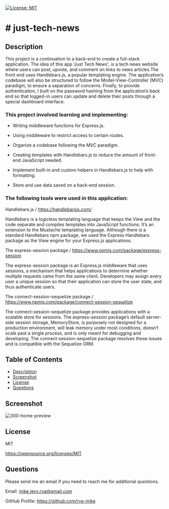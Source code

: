 

  [![License: MIT](https://img.shields.io/badge/License-MIT-yellow.svg)](https://opensource.org/licenses/MIT)

# # just-tech-news

## Description

This project is a continuation to a back-end to create a full-stack application. The idea of this app 'Just Tech News', is a tech news website where users can post, upvote, and comment on links to news articles.The front end uses Handlebars.js, a popular templating engine. The application’s codebase will also be structured to follow the Model-View-Controller (MVC) paradigm, to ensure a separation of concerns. Finally, to provide authentication, I built on the password hashing from the application’s back end so that logged-in users can update and delete their posts through a special dashboard interface.


### This project involved learning and implementing: 

   - Writing middleware functions for Express.js.

   - Using middleware to restrict access to certain routes.

   - Organize a codebase following the MVC paradigm.

   - Creating templates with Handlebars.js to reduce the amount of front-end JavaScript needed.

   - Implement built-in and custom helpers in Handlebars.js to help with formatting.

   - Store and use data saved on a back-end session.

### The following tools were used in this application:

 Handlebars.js / https://handlebarsjs.com/

Handlebars is a logicless templating language that keeps the View and the code separate and compiles templates into JavaScript functions. It’s an extension to the Mustache templating language. Although there is a standard Handlebars npm package, we used the Express Handlebars package as the View engine for your Express.js applications.

The express-session package / https://www.npmjs.com/package/express-session

The express-session package is an Express.js middleware that uses sessions, a mechanism that helps applications to determine whether multiple requests came from the same client. Developers may assign every user a unique session so that their application can store the user state, and thus authenticate users.

The connect-session-sequelize package / https://www.npmjs.com/package/connect-session-sequelize

The connect-session-sequelize package provides applications with a scalable store for sessions. The express-session package’s default server-side session storage, MemoryStore, is purposely not designed for a production environment, will leak memory under most conditions, doesn’t scale past a single process, and is only meant for debugging and developing. The connect-session-sequelize package resolves these issues and is compatible with the Sequelize ORM.

  ## Table of Contents
  * [Description](#description)
  * [Screenshot](#screenshot)
  * [License](#license)
  * [Questions](#questions)

  
  ## Screenshot
  
  ![300-home-preview](https://user-images.githubusercontent.com/105617274/205675439-88f546d0-b837-4783-ac5c-5d0558df5db4.jpg)

 

  ## License
  MIT

  https://opensource.org/licenses/MIT

  ## Questions
  Please send me an email if you need to reach me for additional questions.

  Email: mike.levy.rva@gmail.com

  GitHub Profile: https://github.com/rva-mike
